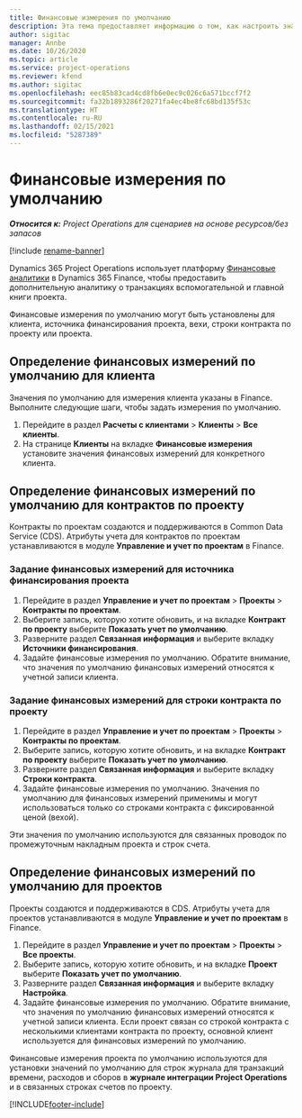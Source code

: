 ```yaml
---
title: Финансовые измерения по умолчанию
description: Эта тема предоставляет информацию о том, как настроить значения по умолчанию для финансовых измерений.
author: sigitac
manager: Annbe
ms.date: 10/26/2020
ms.topic: article
ms.service: project-operations
ms.reviewer: kfend
ms.author: sigitac
ms.openlocfilehash: eec85b83cad4cd8fb6e0ec9c026c6a571bccf7f2
ms.sourcegitcommit: fa32b1893286f20271fa4ec4be8fc68bd135f53c
ms.translationtype: HT
ms.contentlocale: ru-RU
ms.lasthandoff: 02/15/2021
ms.locfileid: "5287389"
---
```

# <a name="financial-dimension-defaults"></a>Финансовые измерения по умолчанию

_**Относится к:** Project Operations для сценариев на основе ресурсов/без запасов_

[!include [rename-banner](~/includes/cc-data-platform-banner.md)]

Dynamics 365 Project Operations использует платформу [Финансовые аналитики](https://docs.microsoft.com/dynamics365/finance/general-ledger/financial-dimensions) в Dynamics 365 Finance, чтобы предоставить дополнительную аналитику о транзакциях вспомогательной и главной книги проекта.

Финансовые измерения по умолчанию могут быть установлены для клиента, источника финансирования проекта, вехи, строки контракта по проекту или проекта.

## <a name="define-default-financial-dimensions-for-a-customer"></a>Определение финансовых измерений по умолчанию для клиента

Значения по умолчанию для измерения клиента указаны в Finance. Выполните следующие шаги, чтобы задать измерения по умолчанию.

1. Перейдите в раздел **Расчеты с клиентами** > **Клиенты** > **Все клиенты**.
2. На странице **Клиенты** на вкладке **Финансовые измерения** установите значения финансовых измерений для конкретного клиента.

## <a name="define-default-financial-dimensions-for-project-contracts"></a>Определение финансовых измерений по умолчанию для контрактов по проекту

Контракты по проектам создаются и поддерживаются в Common Data Service (CDS). Атрибуты учета для контрактов по проектам устанавливаются в модуле **Управление и учет по проектам** в Finance.

### <a name="set-financial-dimensions-for-a-project-funding-source"></a>Задание финансовых измерений для источника финансирования проекта

1. Перейдите в раздел **Управление и учет по проектам** > **Проекты** > **Контракты по проектам**.
2. Выберите запись, которую хотите обновить, и на вкладке **Контракт по проекту** выберите **Показать учет по умолчанию**.
3. Разверните раздел **Связанная информация** и выберите вкладку **Источники финансирования**.
4. Задайте финансовые измерения по умолчанию. Обратите внимание, что значения по умолчанию финансовых измерений относятся к учетной записи клиента.

### <a name="set-financial-dimensions-for-a-project-contract-line"></a>Задание финансовых измерений для строки контракта по проекту

1. Перейдите в раздел **Управление и учет по проектам** > **Проекты** > **Контракты по проектам**.
2. Выберите запись, которую хотите обновить, и на вкладке **Контракт по проекту** выберите **Показать учет по умолчанию**.
3. Разверните раздел **Связанная информация** и выберите вкладку **Строки контракта**.
4. Задайте финансовые измерения по умолчанию. Значения по умолчанию для финансовых измерений применимы и могут использоваться только со строками контракта с фиксированной ценой (вехой).

Эти значения по умолчанию используются для связанных проводок по промежуточным накладным проекта и строк счета.

## <a name="define-default-financial-dimensions-for-projects"></a>Определение финансовых измерений по умолчанию для проектов

Проекты создаются и поддерживаются в CDS. Атрибуты учета для проектов устанавливаются в модуле **Управление и учет по проектам** в Finance.

1. Перейдите в раздел **Управление и учет по проектам** > **Проекты** > **Все проекты**.
2. Выберите запись, которую хотите обновить, и на вкладке **Проект** выберите **Показать учет по умолчанию**.
3. Разверните раздел **Связанная информация** и выберите вкладку **Настройка**.
4. Задайте финансовые измерения по умолчанию. Обратите внимание, что значения по умолчанию финансовых измерений относятся к учетной записи клиента. Если проект связан со строкой контракта с несколькими клиентами контракта по проекту, основной клиент используется для финансовых измерений по умолчанию.

Финансовые измерения проекта по умолчанию используются для установки значений по умолчанию для строк журнала для транзакций времени, расходов и сборов в **журнале интеграции Project Operations** и в связанных строках счетов по проекту.


[!INCLUDE[footer-include](../includes/footer-banner.md)]